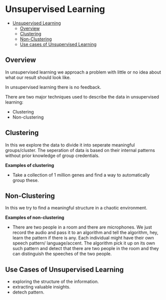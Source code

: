 # Unsupervised Learning

- [Unsupervised Learning](#unsupervised-learning)
  - [Overview](#overview)
  - [Clustering](#clustering)
  - [Non-Clustering](#non-clustering)
  - [Use cases of Unsupervised Learning](#use-cases-of-unsupervised-learning)

## Overview

In unsupervised learning we approach a problem with little or no idea about what our result should look like.

In unsupervised learning there is no feedback.

There are two major techniques used to describe the data in unsupervised learning:
- Clustering
- Non-clustering 

## Clustering

In this we explore the data to divide it into seperate meaningful groups/cluster. The seperation of data is based on their internal patterns without prior knowledge of group credentials.

**Examples of clustering**

- Take a collection of 1 million genes and find a way to automatically group these.

## Non-Clustering

In this we try to find a meaningful structure in a chaotic environment.

**Examples of non-clustering**

- There are two people in a room and there are microphones. We just record the audio and pass it to an algorithm and tell the algorithm, hey, learn the pattern if there is any. Each individual might have their own speech pattern/ language/accent. The algorithm pick it up on its own such pattern and detect that there are two people in the room and they can distinguish the speeches of the two people.

## Use Cases of Unsupervised Learning

- exploring the structure of the information.
- extracting valuable insights.
- detech pattern.

